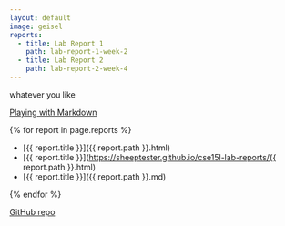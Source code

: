 ```yaml
---
layout: default
image: geisel
reports:
  - title: Lab Report 1
    path: lab-report-1-week-2
  - title: Lab Report 2
    path: lab-report-2-week-4
---
```


whatever you like

[Playing with Markdown](https://sheeptester.github.io/cse15l-lab-reports/any%20name%20you%20choose.html)

{% for report in page.reports %}

- [{{ report.title }}]({{ report.path }}.html)
- [{{ report.title }}](https://sheeptester.github.io/cse15l-lab-reports/{{ report.path }}.html)
- [{{ report.title }}]({{ report.path }}.md)

{% endfor %}

[GitHub repo](https://github.com/SheepTester/cse15l-lab-reports)
